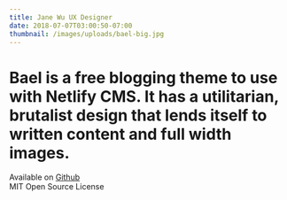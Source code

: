 ```yaml
---
title: Jane Wu UX Designer
date: 2018-07-07T03:00:50-07:00
thumbnail: /images/uploads/bael-big.jpg
---
```

# Bael is a free blogging theme to use with Netlify CMS. It has a utilitarian, brutalist design that lends itself to written content and full width images.

Available on [Github](https://github.com/jake-101/bael-template)   
MIT Open Source License